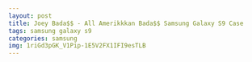 ```yaml
---
layout: post
title: Joey Bada$$ - All Amerikkkan Bada$$ Samsung Galaxy S9 Case
tags: samsung galaxy s9
categories: samsung
img: 1riGd3pGK_V1Pip-1E5V2FX1IFI9esTLB
---
```

